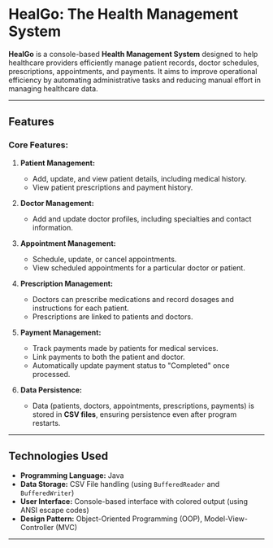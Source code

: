 # HealGo: The Health Management System

**HealGo** is a console-based **Health Management System** designed to help healthcare providers efficiently manage patient records, doctor schedules, prescriptions, appointments, and payments. It aims to improve operational efficiency by automating administrative tasks and reducing manual effort in managing healthcare data.

---

## Features

### **Core Features:**

1. **Patient Management:**
   - Add, update, and view patient details, including medical history.
   - View patient prescriptions and payment history.

2. **Doctor Management:**
   - Add and update doctor profiles, including specialties and contact information.

3. **Appointment Management:**
   - Schedule, update, or cancel appointments.
   - View scheduled appointments for a particular doctor or patient.

4. **Prescription Management:**
   - Doctors can prescribe medications and record dosages and instructions for each patient.
   - Prescriptions are linked to patients and doctors.

5. **Payment Management:**
   - Track payments made by patients for medical services.
   - Link payments to both the patient and doctor.
   - Automatically update payment status to "Completed" once processed.

6. **Data Persistence:**
   - Data (patients, doctors, appointments, prescriptions, payments) is stored in **CSV files**, ensuring persistence even after program restarts.

---

## Technologies Used

- **Programming Language:** Java
- **Data Storage:** CSV File handling (using `BufferedReader` and `BufferedWriter`)
- **User Interface:** Console-based interface with colored output (using ANSI escape codes)
- **Design Pattern:** Object-Oriented Programming (OOP), Model-View-Controller (MVC)

---



